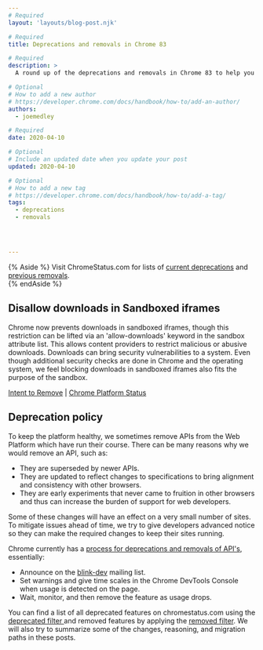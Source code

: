 ```yaml
---
# Required
layout: 'layouts/blog-post.njk'

# Required
title: Deprecations and removals in Chrome 83

# Required
description: >
  A round up of the deprecations and removals in Chrome 83 to help you plan.

# Optional
# How to add a new author
# https://developer.chrome.com/docs/handbook/how-to/add-an-author/
authors:
  - joemedley

# Required
date: 2020-04-10 

# Optional
# Include an updated date when you update your post
updated: 2020-04-10 

# Optional
# How to add a new tag
# https://developer.chrome.com/docs/handbook/how-to/add-a-tag/
tags:
  - deprecations
  - removals




---
```


{% Aside %}
Visit ChromeStatus.com for lists of 
<a href="https://www.chromestatus.com/features#browsers.chrome.status%3A%22Deprecated%22">current deprecations</a>
and <a href="https://www.chromestatus.com/features#browsers.chrome.status:%22Removed%22">previous removals</a>.  
{% endAside %}

## Disallow downloads in Sandboxed iframes

Chrome now prevents downloads in sandboxed iframes, though this restriction can
be lifted via an 'allow-downloads' keyword in the sandbox attribute list. This
allows content providers to restrict malicious or abusive downloads. Downloads
can bring security vulnerabilities to a system. Even though additional security
checks are done in Chrome and the operating system, we feel blocking downloads
in sandboxed iframes also fits the purpose of the sandbox.

[Intent to Remove](https://groups.google.com/a/chromium.org/g/blink-dev/c/JdAQ6HNoZvk/m/WQZfXIMADgAJ) &#124;
[Chrome Platform Status](https://www.chromestatus.com/feature/5706745674465280)


## Deprecation policy


To keep the platform healthy, we sometimes remove APIs from the Web Platform which have run their course. There can be many reasons why we would remove an
API, such as:

- They are superseded by newer APIs.
- They are updated to reflect changes to specifications to bring alignment and consistency with other browsers.
- They are early experiments that never came to fruition in other browsers and thus can increase the burden of support for web developers.


Some of these changes will have an effect on a very small number of sites. To mitigate issues ahead of time, we try to give developers advanced notice so they can make the required changes to keep their sites running.

Chrome currently has a <a href="http://www.chromium.org/blink#TOC-Launch-Process:-Deprecation"> process for deprecations and removals of API's</a>, essentially:


- Announce on the <a href="https://groups.google.com/a/chromium.org/forum/#!forum/blink-dev">blink-dev</a> mailing list.
- Set warnings and give time scales in the Chrome DevTools Console when usage is detected on the page.
- Wait, monitor, and then remove the feature as usage drops.
 


You can find a list of all deprecated features on chromestatus.com using the <a href="https://www.chromestatus.com/features#deprecated"> deprecated filter </a> and removed features by applying the <a href="https://www.chromestatus.com/features#removed">removed filter</a>. We will also try to summarize some of the changes, reasoning, and migration paths in these posts.
